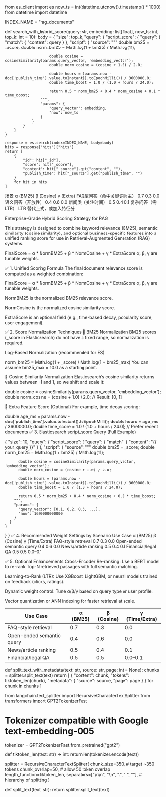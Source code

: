 from es_client import es
now_ts = int(datetime.utcnow().timestamp() * 1000)
from datetime import datetime

INDEX_NAME = "rag_documents"

def search_with_hybrid_score(query: str, embedding: list[float], now_ts: int, top_k: int = 10):
    body = {
        "size": top_k,
        "query": {
            "script_score": {
                "query": {
                    "match": {
                        "content": query
                    }
                },
                "script": {
                    "source": """
                        double bm25 = _score;
                        double norm_bm25 = Math.log(1 + bm25) / Math.log(11);

                        double cosine = cosineSimilarity(params.query_vector, 'embedding_vector');
                        double norm_cosine = (cosine + 1.0) / 2.0;

                        double hours = (params.now - doc['publish_time'].value.toInstant().toEpochMilli()) / 3600000.0;
                        double time_boost = 1.0 / (1.0 + hours / 24.0);

                        return 0.5 * norm_bm25 + 0.4 * norm_cosine + 0.1 * time_boost;
                    """,
                    "params": {
                        "query_vector": embedding,
                        "now": now_ts
                    }
                }
            }
        }
    }

    response = es.search(index=INDEX_NAME, body=body)
    hits = response["hits"]["hits"]
    return [
        {
            "id": hit["_id"],
            "score": hit["_score"],
            "content": hit["_source"].get("content", ""),
            "publish_time": hit["_source"].get("publish_time", "")
        }
        for hit in hits
    ]




场景	α (BM25)	β (Cosine)	γ (Extra)
FAQ型问答（命中关键词为主）	0.7	0.3	0.0
语义问答（开放性）	0.4	0.6	0.0
新闻类（关注时间）	0.5	0.4	0.1
复杂问答（需 LTR）	LTR 替代上式，或加入特征分





Enterprise-Grade Hybrid Scoring Strategy for RAG

This strategy is designed to combine keyword relevance (BM25), semantic similarity (cosine similarity), and optional business-specific features into a unified ranking score for use in Retrieval-Augmented Generation (RAG) systems.


FinalScore = α * NormBM25 + β * NormCosine + γ * ExtraScore
α, β, γ are tunable weights.

✅ 1. Unified Scoring Formula
The final document relevance score is computed as a weighted combination:

FinalScore = α * NormBM25 + β * NormCosine + γ * ExtraScore
α, β, γ are tunable weights.

NormBM25 is the normalized BM25 relevance score.

NormCosine is the normalized cosine similarity score.

ExtraScore is an optional field (e.g., time-based decay, popularity score, user engagement).

✅ 2. Score Normalization Techniques
🔹 BM25 Normalization
BM25 scores (_score in Elasticsearch) do not have a fixed range, so normalization is required.

 Log-Based Normalization (recommended for ES)

norm_bm25 = Math.log(1 + _score) / Math.log(1 + bm25_max)
You can assume bm25_max = 10.0 as a starting point.

🔹 Cosine Similarity Normalization
Elasticsearch’s cosine similarity returns values between -1 and 1, so we shift and scale it:


double cosine = cosineSimilarity(params.query_vector, 'embedding_vector');
double norm_cosine = (cosine + 1.0) / 2.0;  // Result: [0, 1]

🔹 Extra Feature Score (Optional)
For example, time decay scoring:


double age_ms = params.now - doc['publish_time'].value.toInstant().toEpochMilli();
double hours = age_ms / 3600000.0;
double time_score = 1.0 / (1.0 + hours / 24.0);  // Prefer recent documents
✅ 3. Elasticsearch script_score Query (Full Example)

{
  "size": 10,
  "query": {
    "script_score": {
      "query": {
        "match": {
          "content": "{{ your_query }}"
        }
      },
      "script": {
        "source": """
          double bm25 = _score;
          double norm_bm25 = Math.log(1 + bm25) / Math.log(11);

          double cosine = cosineSimilarity(params.query_vector, 'embedding_vector');
          double norm_cosine = (cosine + 1.0) / 2.0;

          double hours = (params.now - doc['publish_time'].value.toInstant().toEpochMilli()) / 3600000.0;
          double time_boost = 1.0 / (1.0 + hours / 24.0);

          return 0.5 * norm_bm25 + 0.4 * norm_cosine + 0.1 * time_boost;
        """,
        "params": {
          "query_vector": [0.1, 0.2, 0.3, ...],
          "now": 1690000000000
        }
      }
    }
  }
}
✅ 4. Recommended Weight Settings by Scenario
Use Case	α (BM25)	β (Cosine)	γ (Time/Extra)
FAQ-style retrieval	0.7	0.3	0.0
Open-ended semantic query	0.4	0.6	0.0
News/article ranking	0.5	0.4	0.1
Financial/legal QA	0.5	0.5	0.0–0.1

✅ 5. Optional Enhancements
Cross-Encoder Re-ranking: Use a BERT model to re-rank Top-N retrieved passages with full semantic matching.

Learning-to-Rank (LTR): Use XGBoost, LightGBM, or neural models trained on feedback (clicks, ratings).

Dynamic weight control: Tune α/β/γ based on query type or user profile.

Vector quantization or ANN indexing for faster retrieval at scale.




| Use Case                  | α (BM25) | β (Cosine) | γ (Time/Extra) |
| ------------------------- | -------- | ---------- | -------------- |
| FAQ-style retrieval       | 0.7      | 0.3        | 0.0            |
| Open-ended semantic query | 0.4      | 0.6        | 0.0            |
| News/article ranking      | 0.5      | 0.4        | 0.1            |
| Financial/legal QA        | 0.5      | 0.5        | 0.0–0.1        |





def split_text_with_metadata(text: str, source: str, page: int = None):
    chunks = splitter.split_text(text)
    return [
        {
            "content": chunk,
            "tokens": tiktoken_len(chunk),
            "metadata": {
                "source": source,
                "page": page
            }
        }
        for chunk in chunks
    ]




from langchain.text_splitter import RecursiveCharacterTextSplitter
from transformers import GPT2TokenizerFast

# Tokenizer compatible with Google text-embedding-005
tokenizer = GPT2TokenizerFast.from_pretrained("gpt2")

def tiktoken_len(text: str) -> int:
    return len(tokenizer.encode(text))

splitter = RecursiveCharacterTextSplitter(
    chunk_size=350,             # target ~350 tokens
    chunk_overlap=50,           # allow 50 token overlap
    length_function=tiktoken_len,
    separators=["\n\n", "\n", ".", " ", ""],  # hierarchy of splitting
)

def split_text(text: str):
    return splitter.split_text(text)


